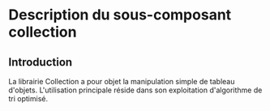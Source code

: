Description du sous-composant collection
==

Introduction
--
La librairie Collection a pour objet la manipulation simple de tableau d'objets. L'utilisation principale réside dans son exploitation d'algorithme de tri optimisé.
